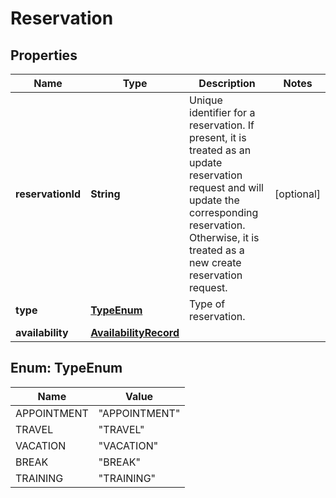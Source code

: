 # Reservation

## Properties
Name | Type | Description | Notes
------------ | ------------- | ------------- | -------------
**reservationId** | **String** | Unique identifier for a reservation. If present, it is treated as an update reservation request and will update the corresponding reservation. Otherwise, it is treated as a new create reservation request. |  [optional]
**type** | [**TypeEnum**](#TypeEnum) | Type of reservation. | 
**availability** | [**AvailabilityRecord**](AvailabilityRecord.md) |  | 

<a name="TypeEnum"></a>
## Enum: TypeEnum
Name | Value
---- | -----
APPOINTMENT | &quot;APPOINTMENT&quot;
TRAVEL | &quot;TRAVEL&quot;
VACATION | &quot;VACATION&quot;
BREAK | &quot;BREAK&quot;
TRAINING | &quot;TRAINING&quot;
